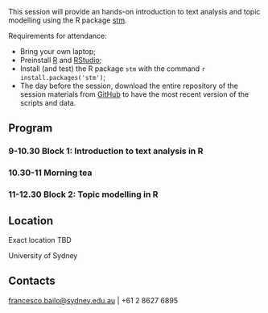 This session will provide an hands-on introduction to text analysis and topic modelling using the R package [stm](http://www.structuraltopicmodel.com/).

Requirements for attendance:

* Bring your own laptop;
* Preinstall [R](https://cran.r-project.org/mirrors.html) and [RStudio](https://www.rstudio.com/products/rstudio/#Desktop);
* Install (and test) the R package `stm` with the command `r install.packages('stm')`;
* The day before the session, download the entire repository of the session materials from [GitHub](https://github.com/Digital-Methods-Sydney/ws-201808/archive/master.zip) to have the most recent version of the scripts and data.

## Program

### 9-10.30 Block 1: Introduction to text analysis in R

### 10.30-11 Morning tea

### 11-12.30 Block 2: Topic modelling in R

## Location

Exact location TBD

University of Sydney

## Contacts

francesco.bailo@sydney.edu.au | +61 2 8627 6895
